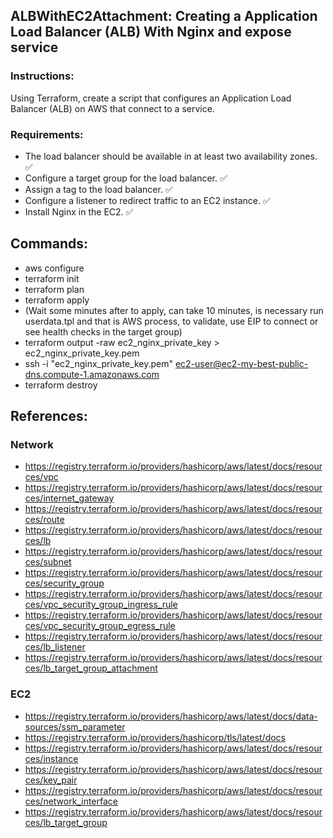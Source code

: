 ## ALBWithEC2Attachment: Creating a Application Load Balancer (ALB) With Nginx and expose service

### Instructions:
Using Terraform, create a script that configures an Application Load Balancer (ALB) on AWS that connect to a service.

### Requirements:
- The load balancer should be available in at least two availability zones. ✅
- Configure a target group for the load balancer. ✅
- Assign a tag to the load balancer. ✅
- Configure a listener to redirect traffic to an EC2 instance. ✅
- Install Nginx in the EC2. ✅

## Commands:
- aws configure
- terraform init
- terraform plan
- terraform apply
- (Wait some minutes after to apply, can take 10 minutes, is necessary run userdata.tpl and that is AWS process, to validate, use EIP to connect or see health checks in the target group)
- terraform output -raw ec2_nginx_private_key > ec2_nginx_private_key.pem
- ssh -i "ec2_nginx_private_key.pem" ec2-user@ec2-my-best-public-dns.compute-1.amazonaws.com
- terraform destroy

## References:
### Network
- https://registry.terraform.io/providers/hashicorp/aws/latest/docs/resources/vpc
- https://registry.terraform.io/providers/hashicorp/aws/latest/docs/resources/internet_gateway
- https://registry.terraform.io/providers/hashicorp/aws/latest/docs/resources/route
- https://registry.terraform.io/providers/hashicorp/aws/latest/docs/resources/lb
- https://registry.terraform.io/providers/hashicorp/aws/latest/docs/resources/subnet
- https://registry.terraform.io/providers/hashicorp/aws/latest/docs/resources/security_group
- https://registry.terraform.io/providers/hashicorp/aws/latest/docs/resources/vpc_security_group_ingress_rule
- https://registry.terraform.io/providers/hashicorp/aws/latest/docs/resources/vpc_security_group_egress_rule
- https://registry.terraform.io/providers/hashicorp/aws/latest/docs/resources/lb_listener
- https://registry.terraform.io/providers/hashicorp/aws/latest/docs/resources/lb_target_group_attachment

### EC2
- https://registry.terraform.io/providers/hashicorp/aws/latest/docs/data-sources/ssm_parameter
- https://registry.terraform.io/providers/hashicorp/tls/latest/docs
- https://registry.terraform.io/providers/hashicorp/aws/latest/docs/resources/instance
- https://registry.terraform.io/providers/hashicorp/aws/latest/docs/resources/key_pair
- https://registry.terraform.io/providers/hashicorp/aws/latest/docs/resources/network_interface
- https://registry.terraform.io/providers/hashicorp/aws/latest/docs/resources/lb_target_group